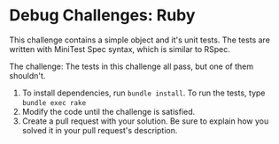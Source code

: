 # Debug Challenges: Ruby

This challenge contains a simple object and it's unit tests. The tests are written with MiniTest Spec syntax, which is similar to RSpec.

The challenge: The tests in this challenge all pass, but one of them shouldn't.

1. To install dependencies, run `bundle install`. To run the tests, type `bundle exec rake`
2. Modify the code until the challenge is satisfied.
3. Create a pull request with your solution. Be sure to explain how you solved it in your pull request's description.
